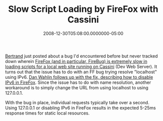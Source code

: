 ﻿---
title: Slow Script Loading by FireFox with Cassini
date: "2008-12-30T05:08:00.0000000-05:00"
description: Bertrand just posted about a bug I'd encountered before but never
featuredImage: img/slow-script-loading-by-firefox-with-cassini-featured.png
---

[Bertrand](http://devmavens.com/BertrandLeRoy) just posted about a bug I'd encountered before but never tracked down wherein [FireFox (and in particular, FireBug) is extremely slow in loading scripts for a local web site running on Cassini](http://weblogs.asp.net/bleroy/archive/2008/12/29/why-are-scripts-slow-to-load-in-firefox-when-using-visual-studio-s-built-in-development-web-server-a-k-a-cassini.aspx) (Dev Web Server). It turns out that the issue has to do with an FF bug trying resolve "localhost" using IPv6. [Dan Wahlin follows up with the fix, describing how to disable IPv6 in FireFox](http://weblogs.asp.net/dwahlin/archive/2007/06/17/fixing-firefox-slowness-with-localhost-on-vista.aspx). Since the issue has to do with name resolution, another workaround is to simply change the URL from using localhost to using 127.0.0.1.

With the bug in place, individual requests typically take over a second. Using 127.0.0.1 or disabling IPv6 in FireFox results in the expected 5-25ms response times for static local resources.

